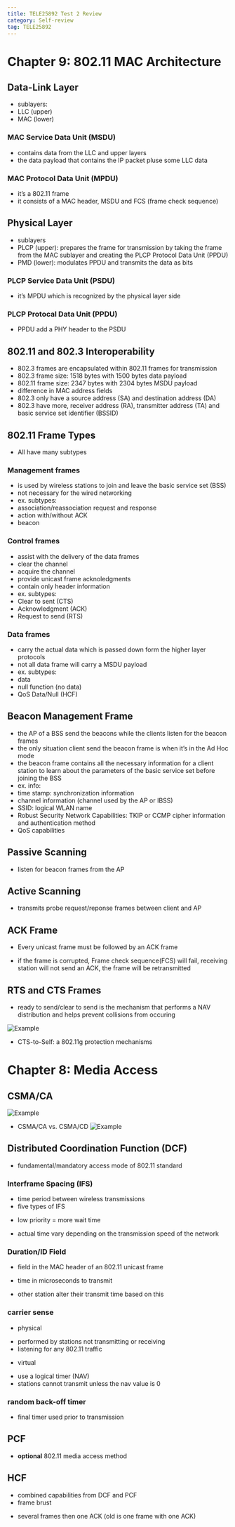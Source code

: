 ```yaml
---
title: TELE25892 Test 2 Review
category: Self-review
tag: TELE25892
---
```

# Chapter 9: 802.11 MAC Architecture
## Data-Link Layer
- sublayers:
 - LLC (upper)
 - MAC (lower)
### MAC Service Data Unit (MSDU)
- contains data from the LLC and upper layers
- the data payload that contains the IP packet pluse some LLC data
### MAC Protocol Data Unit (MPDU)
- it’s a 802.11 frame
- it consists of a MAC header, MSDU and FCS (frame check sequence)

## Physical Layer
- sublayers
 - PLCP (upper): prepares the frame for transmission by taking the frame from the MAC sublayer and creating the PLCP Protocol Data Unit (PPDU)
 - PMD (lower): modulates PPDU and transmits the data as bits
### PLCP Service Data Unit (PSDU)
- it’s MPDU which is recognized by the physical layer side
### PLCP Protocal Data Unit (PPDU)
- PPDU add a PHY header to the PSDU

## 802.11 and 802.3 Interoperability
- 802.3 frames are encapsulated within 802.11 frames for transmission
 - 802.3 frame size: 1518 bytes with 1500 bytes data payload
 - 802.11 frame size: 2347 bytes with 2304 bytes MSDU payload
- difference in MAC address fields
 - 802.3 only have a source address (SA) and destination address (DA)
 - 802.3 have more, receiver address (RA), transmitter address (TA) and basic service set identifier (BSSID)

## 802.11 Frame Types
* All have many subtypes
### Management frames
- is used by wireless stations to join and leave the basic service set (BSS)
- not necessary for the wired networking
- ex. subtypes:
 - association/reassociation request and response
 - action with/without ACK
 - beacon
### Control frames
- assist with the delivery of the data frames
- clear the channel
- acquire the channel
- provide unicast frame acknoledgments
- contain only header information
- ex. subtypes:
 - Clear to sent (CTS)
 - Acknowledgment (ACK)
 - Request to send (RTS)
### Data frames
- carry the actual data which is passed down form the higher layer protocols
- not all data frame will carry a MSDU payload
- ex. subtypes:
 - data
 - null function (no data)
 - QoS Data/Null (HCF)

## Beacon Management Frame
- the AP of a BSS send the beacons while the clients listen for the beacon frames
 - the only situation client send the beacon frame is when it’s in the Ad Hoc mode
- the beacon frame contains all the necessary information for a client station to learn about the parameters of the basic service set before joining the BSS
- ex. info:
 - time stamp: synchronization information 
 - channel information (channel used by the AP or IBSS)
 - SSID: logical WLAN name
 - Robust Security Network Capabilities: TKIP or CCMP cipher information and authentication method
 - QoS capabilities

## Passive Scanning
- listen for beacon frames from the AP
## Active Scanning
- transmits probe request/reponse frames between client and AP

## ACK Frame
* Every unicast frame must be followed by an ACK frame
- if the frame is corrupted, Frame check sequence(FCS) will fail, receiving station will not send an ACK, the frame will be retransmitted

## RTS and CTS Frames
* ready to send/clear to send is the mechanism that performs a NAV distribution and helps prevent collisions from occuring

![Example](/assets/images/post_images/tele-test2-1.png)
* CTS-to-Self: a 802.11g protection mechanisms

# Chapter 8: Media Access
## CSMA/CA
![Example](/assets/images/post_images/tele-test2-2.png)
* CSMA/CA vs. CSMA/CD
![Example](/assets/images/post_images/tele-test2-3.png)
## Distributed Coordination Function (DCF)
* fundamental/mandatory access mode of 802.11 standard
### Interframe Spacing (IFS)
* time period between wireless transmissions
* five types of IFS
- low priority = more wait time
* actual time vary depending on the transmission speed of the network
### Duration/ID Field
* field in the MAC header of an 802.11 unicast frame
- time in microseconds to transmit
* other station alter their transmit time based on this
### carrier sense
* physical
- performed by stations not transmitting or receiving
- listening for any 802.11 traffic
* virtual
- use a logical timer (NAV)
- stations cannot transmit unless the nav value is 0
### random back-off timer
* final timer used prior to transmission
## PCF
* **optional** 802.11 media access method
## HCF
* combined capabilities from DCF and PCF
* frame brust
- several frames then one ACK (old is one frame with one ACK)
